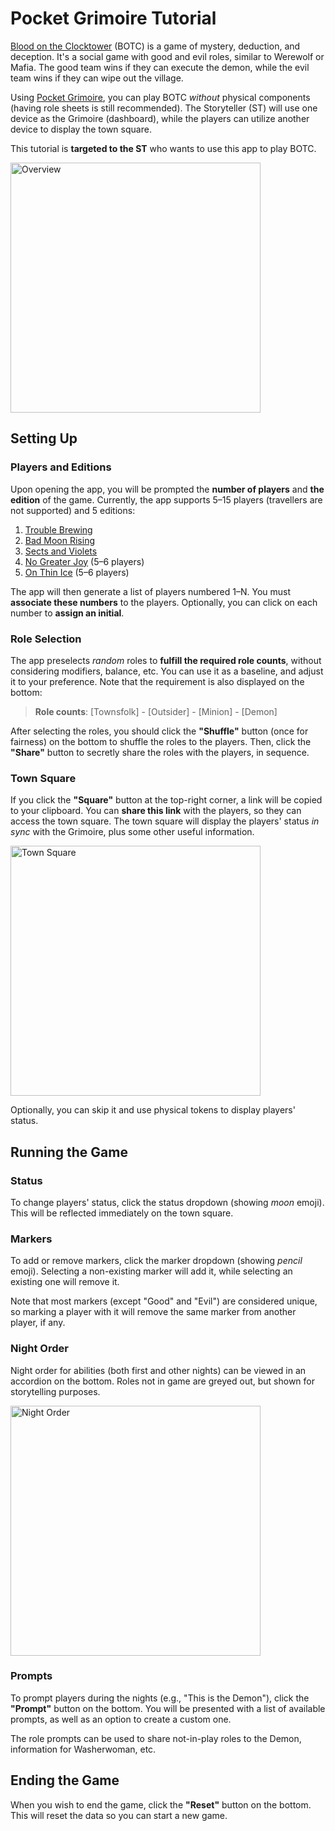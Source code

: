 <!-- $ [root]/files> ghmd tutorial.md --embed-css --dark -->

# Pocket Grimoire Tutorial

[Blood on the Clocktower](https://bloodontheclocktower.com/) (BOTC) is a game of mystery, deduction, and deception. It's a social game with good and evil roles, similar to Werewolf or Mafia. The good team wins if they can execute the demon, while the evil team wins if they can wipe out the village.

Using [Pocket Grimoire](/), you can play BOTC _without_ physical components (having role sheets is still recommended). The Storyteller (ST) will use one device as the Grimoire (dashboard), while the players can utilize another device to display the town square.

This tutorial is **targeted to the ST** who wants to use this app to play BOTC.

<img src="tutorial_grimoire.png" alt="Overview" width="400">

## Setting Up

### Players and Editions

Upon opening the app, you will be prompted the **number of players** and **the edition** of the game. Currently, the app supports 5–15 players (travellers are not supported) and 5 editions:

1. [Trouble Brewing](tb.pdf)
2. [Bad Moon Rising](bmr.pdf)
3. [Sects and Violets](sv.pdf)
4. [No Greater Joy](ngj.pdf) (5–6 players)
5. [On Thin Ice](oti.pdf) (5–6 players)

The app will then generate a list of players numbered 1–N. You must **associate these numbers** to the players. Optionally, you can click on each number to **assign an initial**.

### Role Selection

The app preselects _random_ roles to **fulfill the required role counts**, without considering modifiers, balance, etc. You can use it as a baseline, and adjust it to your preference. Note that the requirement is also displayed on the bottom:

> **Role counts**: [Townsfolk] - [Outsider] - [Minion] - [Demon]

After selecting the roles, you should click the **"Shuffle"** button (once for fairness) on the bottom to shuffle the roles to the players. Then, click the **"Share"** button to secretly share the roles with the players, in sequence.

### Town Square

If you click the **"Square"** button at the top-right corner, a link will be copied to your clipboard. You can **share this link** with the players, so they can access the town square. The town square will display the players' status _in sync_ with the Grimoire, plus some other useful information.

<img src="tutorial_square.png" alt="Town Square" width="400">

Optionally, you can skip it and use physical tokens to display players' status.

## Running the Game

### Status

To change players' status, click the status dropdown (showing _moon_ emoji). This will be reflected immediately on the town square.

### Markers

To add or remove markers, click the marker dropdown (showing _pencil_ emoji). Selecting a non-existing marker will add it, while selecting an existing one will remove it.

Note that most markers (except "Good" and "Evil") are considered unique, so marking a player with it will remove the same marker from another player, if any.

### Night Order

Night order for abilities (both first and other nights) can be viewed in an accordion on the bottom. Roles not in game are greyed out, but shown for storytelling purposes.

<img src="tutorial_order.png" alt="Night Order" width="400">

### Prompts

To prompt players during the nights (e.g., "This is the Demon"), click the **"Prompt"** button on the bottom. You will be presented with a list of available prompts, as well as an option to create a custom one.

The role prompts can be used to share not-in-play roles to the Demon, information for Washerwoman, etc.

## Ending the Game

When you wish to end the game, click the **"Reset"** button on the bottom. This will reset the data so you can start a new game.
